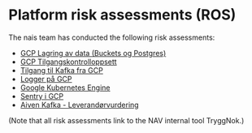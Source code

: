 # Platform risk assessments \(ROS\)

The nais team has conducted the following risk assessments:

* [GCP Lagring av data \(Buckets og Postgres\)](https://apps.powerapps.com/play/f8517640-ea01-46e2-9c09-be6b05013566?ID=219)
* [GCP Tilgangskontrolloppsett](https://apps.powerapps.com/play/f8517640-ea01-46e2-9c09-be6b05013566?ID=218)
* [Tilgang til Kafka fra GCP](https://apps.powerapps.com/play/f8517640-ea01-46e2-9c09-be6b05013566?ID=229)
* [Logger på GCP](https://apps.powerapps.com/play/f8517640-ea01-46e2-9c09-be6b05013566?ID=492)
* [Google Kubernetes Engine](https://apps.powerapps.com/play/f8517640-ea01-46e2-9c09-be6b05013566?ID=481)
* [Sentry i GCP](https://apps.powerapps.com/play/f8517640-ea01-46e2-9c09-be6b05013566?ID=244)
* [Aiven Kafka - Leverandørvurdering](https://apps.powerapps.com/play/f8517640-ea01-46e2-9c09-be6b05013566?ID=190)

\(Note that all risk assessments link to the NAV internal tool TryggNok.\)

